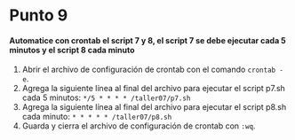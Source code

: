 # Punto 9
####  Automatice con crontab el script 7 y 8, el script 7 se debe ejecutar cada 5 minutos y el script 8 cada minuto
1. Abrir el archivo de configuración de crontab con el comando ```crontab -e```.
2. Agrega la siguiente línea al final del archivo para ejecutar el script p7.sh cada 5 minutos:
```*/5 * * * * /taller07/p7.sh```
1. Agrega la siguiente línea al final del archivo para ejecutar el script p8.sh cada minuto:
```* * * * * /taller07/p8.sh```
1. Guarda y cierra el archivo de configuración de crontab con ```:wq```.
